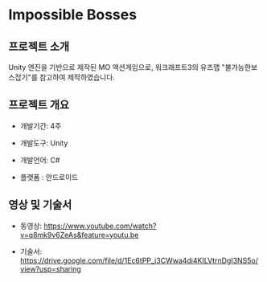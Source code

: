 # Impossible Bosses

## 프로젝트 소개

Unity 엔진을 기반으로 제작된 MO 액션게임으로, 워크래프트3의 유즈맵 "불가능한보스잡기"를 참고하여 제작하였습니다.


## 프로젝트 개요

- 개발기간: 4주

- 개발도구: Unity

- 개발언어: C#

- 플랫폼 : 안드로이드


## 영상 및 기술서

- 동영상: https://www.youtube.com/watch?v=q8mk9v6ZeAs&feature=youtu.be

- 기술서: https://drive.google.com/file/d/1Ec6tPP_i3CWwa4di4KILVtrnDgI3NS5o/view?usp=sharing

